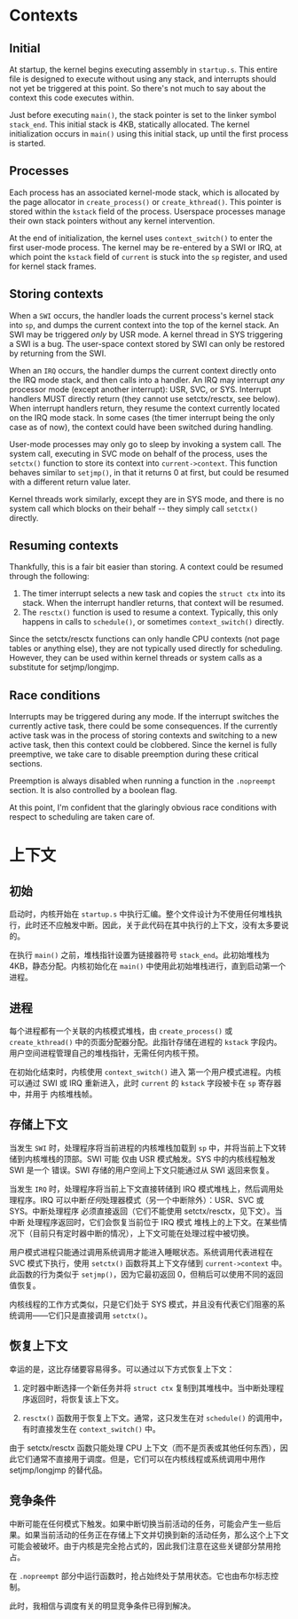 Contexts
========


Initial
-------

At startup, the kernel begins executing assembly in `startup.s`. This entire
file is designed to execute without using any stack, and interrupts should not
yet be triggered at this point. So there's not much to say about the context
this code executes within.

Just before executing `main()`, the stack pointer is set to the linker symbol
`stack_end`. This initial stack is 4KB, statically allocated. The kernel
initialization occurs in `main()` using this initial stack, up until the first
process is started.


Processes
---------

Each process has an associated kernel-mode stack, which is allocated by the page
allocator in `create_process()` or `create_kthread()`. This pointer is stored
within the `kstack` field of the process. Userspace processes manage their own
stack pointers without any kernel intervention.

At the end of initialization, the kernel uses `context_switch()` to enter the
first user-mode process. The kernel may be re-entered by a SWI or IRQ, at which
point the `kstack` field of `current` is stuck into the `sp` register, and used
for kernel stack frames.


Storing contexts
----------------

When a `SWI` occurs, the handler loads the current process's kernel stack into
`sp`, and dumps the current context into the top of the kernel stack. An SWI may
be triggered *only* by USR mode. A kernel thread in SYS triggering a SWI is a
bug. The user-space context stored by SWI can only be restored by returning from
the SWI.

When an `IRQ` occurs, the handler dumps the current context directly onto
the IRQ mode stack, and then calls into a handler. An IRQ may interrupt *any*
processor mode (except another interrupt): USR, SVC, or SYS. Interrupt handlers
MUST directly return (they cannot use setctx/resctx, see below). When interrupt
handlers return, they resume the context currently located on the IRQ mode
stack. In some cases (the timer interrupt being the only case as of now), the
context could have been switched during handling.

User-mode processes may only go to sleep by invoking a system call. The system
call, executing in SVC mode on behalf of the process, uses the `setctx()`
function to store its context into `current->context`. This function behaves
similar to `setjmp()`, in that it returns 0 at first, but could be resumed with
a different return value later.

Kernel threads work similarly, except they are in SYS mode, and there is no
system call which blocks on their behalf -- they simply call `setctx()`
directly.

Resuming contexts
-----------------

Thankfully, this is a fair bit easier than storing.  A context could be resumed
through the following:

1. The timer interrupt selects a new task and copies the `struct ctx` into its
   stack. When the interrupt handler returns, that context will be resumed.
2. The `resctx()` function is used to resume a context. Typically, this only
   happens in calls to `schedule()`, or sometimes `context_switch()` directly.

Since the setctx/resctx functions can only handle CPU contexts (not page tables
or anything else), they are not typically used directly for scheduling. However,
they can be used within kernel threads or system calls as a substitute for
setjmp/longjmp.

Race conditions
---------------

Interrupts may be triggered during any mode. If the interrupt switches the
currently active task, there could be some consequences.  If the currently
active task was in the process of storing contexts and switching to a new active
task, then this context could be clobbered. Since the kernel is fully
preemptive, we take care to disable preemption during these critical sections.

Preemption is always disabled when running a function in the `.nopreempt`
section. It is also controlled by a boolean flag.

At this point, I'm confident that the glaringly obvious race conditions with
respect to scheduling are taken care of.



上下文
========

初始
-------

启动时，内核开始在 `startup.s` 中执行汇编。整个文件设计为不使用任何堆栈执行，此时还不应触发中断。因此，关于此代码在其中执行的上下文，没有太多要说的。

在执行 `main()` 之前，堆栈指针设置为链接器符号 `stack_end`。此初始堆栈为 4KB，静态分配。内核初始化在 `main()` 中使用此初始堆栈进行，直到启动第一个进程。

进程
---------

每个进程都有一个关联的内核模式堆栈，由 `create_process()` 或 `create_kthread()` 中的页面分配器分配。此指针存储在进程的 `kstack` 字段内。用户空间进程管理自己的堆栈指针，无需任何内核干预。

在初始化结束时，内核使用 `context_switch()` 进入
第一个用户模式进程。内核可以通过 SWI 或 IRQ 重新进入，此时 `current` 的 `kstack` 字段被卡在 `sp` 寄存器中，并用于
内核堆栈帧。

存储上下文
----------------

当发生 `SWI` 时，处理程序将当前进程的内核堆栈加载到
`sp` 中，并将当前上下文转储到内核堆栈的顶部。SWI 可能
仅由 USR 模式触发。SYS 中的内核线程触发 SWI 是一个
错误。SWI 存储的用户空间上下文只能通过从
SWI 返回来恢复。

当发生 `IRQ` 时，处理程序将当前上下文直接转储到
IRQ 模式堆栈上，然后调用处理程序。IRQ 可以中断*任何*处理器模式（另一个中断除外）：USR、SVC 或 SYS。中断处理程序
必须直接返回（它们不能使用 setctx/resctx，见下文）。当中断
处理程序返回时，它们会恢复当前位于 IRQ 模式
堆栈上的上下文。在某些情况下（目前只有定时器中断的情况），上下文可能在处理过程中被切换。

用户模式进程只能通过调用系统调用才能进入睡眠状态。系统调用代表进程在 SVC 模式下执行，使用 `setctx()`
函数将其上下文存储到 `current->context` 中。此函数的行为类似于 `setjmp()`，因为它最初返回 0，但稍后可以使用不同的返回值恢复。

内核线程的工作方式类似，只是它们处于 SYS 模式，并且没有代表它们阻塞的系统调用——它们只是直接调用 `setctx()`。

恢复上下文
-----------------

幸运的是，这比存储要容易得多。可以通过以下方式恢复上下文：

1. 定时器中断选择一个新任务并将 `struct ctx` 复制到其堆栈中。当中断处理程序返回时，将恢复该上下文。

2. `resctx()` 函数用于恢复上下文。通常，这只发生在对 `schedule()` 的调用中，有时直接发生在 `context_switch()` 中。

由于 setctx/resctx 函数只能处理 CPU 上下文（而不是页表或其他任何东西），因此它们通常不直接用于调度。但是，它们可以在内核线程或系统调用中用作 setjmp/longjmp 的替代品。

竞争条件
---------------

中断可能在任何模式下触发。如果中断切换当前活动的任务，可能会产生一些后果。如果当前活动的任务正在存储上下文并切换到新的活动任务，那么这个上下文可能会被破坏。由于内核是完全抢占式的，因此我们注意在这些关键部分禁用抢占。

在 `.nopreempt`
部分中运行函数时，抢占始终处于禁用状态。它也由布尔标志控制。

此时，我相信与调度有关的明显竞争条件已得到解决。


